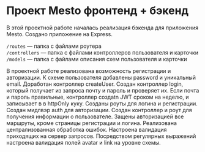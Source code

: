 # Проект Mesto фронтенд + бэкенд

В этой проектной работе началась реализация бэкенда для приложения Mesto. Создано приложение на Express.

`/routes` — папка с файлами роутера  
`/controllers` — папка с файлами контроллеров пользователя и карточки   
`/models` — папка с файлами описания схем пользователя и карточки  

В проектной работе реализована возможность регистрации и авторизации. К схеме пользователя добавлены password и уникальный email. Доработан контроллер createUser. Создан контроллер login, который получает из запроса почту и пароль и проверяет их. Если почта и пароль правильные, контроллер создаtn JWT сроком на неделю, и записывает в в httpOnly куку. Созданы роуты для логина и регистрации. Создан мидлвэр auth для авторизации. Создан контроллер и роут для получения информации о пользователе. Защены авторизацией все маршруты, кроме страницы регистрации и логина. Реализована централизованная обработка ошибок. Настроена валидация приходящих на сервер запросов. Посредством регулярных выражений настроена валидация полей avatar и link на уровне схемы.

